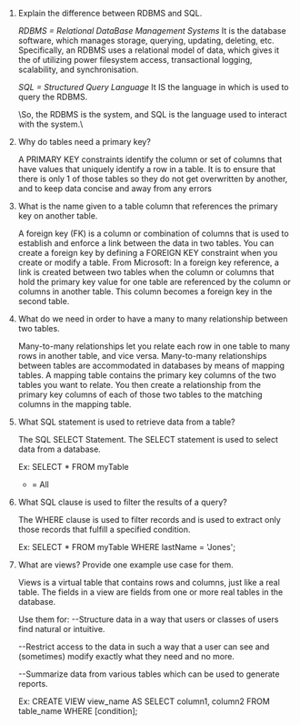 1. Explain the difference between RDBMS and SQL.

    *RDBMS = Relational DataBase Management Systems*
    It is the database software, which manages storage, querying, updating, deleting, etc. Specifically, an RDBMS uses a relational model of data, which gives it the of utilizing power filesystem access, transactional logging, scalability, and synchronisation. 

    *SQL = Structured Query Language*
    It IS the language in which is used to query the RDBMS.

    \\So, the RDBMS is the system, and SQL is the language used to interact with the system.\\

2. Why do tables need a primary key?

    A PRIMARY KEY constraints identify the column or set of columns that have values that uniquely identify a row in a table. It is to ensure that there is only 1 of those tables so they do not get overwritten by another, and to keep data concise and away from any errors

3. What is the name given to a table column that references the primary key on another table.

    A foreign key (FK) is a column or combination of columns that is used to establish and enforce a link between the data in two tables. You can create a foreign key by defining a FOREIGN KEY constraint when you create or modify a table. 
    From Microsoft: In a foreign key reference, a link is created between two tables when the column or columns that hold the primary key value for one table are referenced by the column or columns in another table. This column becomes a foreign key in the second table.

4. What do we need in order to have a many to many relationship between two tables.

    Many-to-many relationships let you relate each row in one table to many rows in another table, and vice versa. Many-to-many relationships between tables are accommodated in databases by means of mapping tables. A mapping table contains the primary key columns of the two tables you want to relate. You then create a relationship from the primary key columns of each of those two tables to the matching columns in the mapping table.

5. What SQL statement is used to retrieve data from a table?

    The SQL SELECT Statement. The SELECT statement is used to select data from a database.

    Ex: SELECT * FROM myTable
    * = All

6. What SQL clause is used to filter the results of a query?

    The WHERE clause is used to filter records and is used to extract only those records that fulfill a specified condition.

    Ex: SELECT * FROM myTable WHERE lastName = 'Jones';

7. What are views? Provide one example use case for them.

    Views is a virtual table that contains rows and columns, just like a real table. The fields in a view are fields from one or more real tables in the database.

    Use them for:
    --Structure data in a way that users or classes of users find natural or intuitive.

    --Restrict access to the data in such a way that a user can see and (sometimes) modify exactly what they need and no more.

    --Summarize data from various tables which can be used to generate reports.

    Ex: CREATE VIEW view_name AS
        SELECT column1, column2
        FROM table_name
        WHERE [condition];